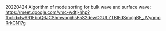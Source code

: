 20220424 Algorithm of mode sorting for bulk wave and surface wave: https://meet.google.com/vmc-wdtj-hhp?fbclid=IwAR1EboQ6JCShmwoqjjhsF5S2dewCGULZTBIFdSmqlgBF_JVyqmpRrkCN17g